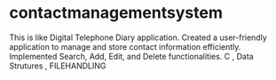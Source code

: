 # contactmanagementsystem
This is like  Digital Telephone Diary application.  Created a user-friendly application to manage and store  contact information efficiently.  Implemented Search, Add, Edit, and Delete functionalities.  C , Data Strutures , FILEHANDLING
